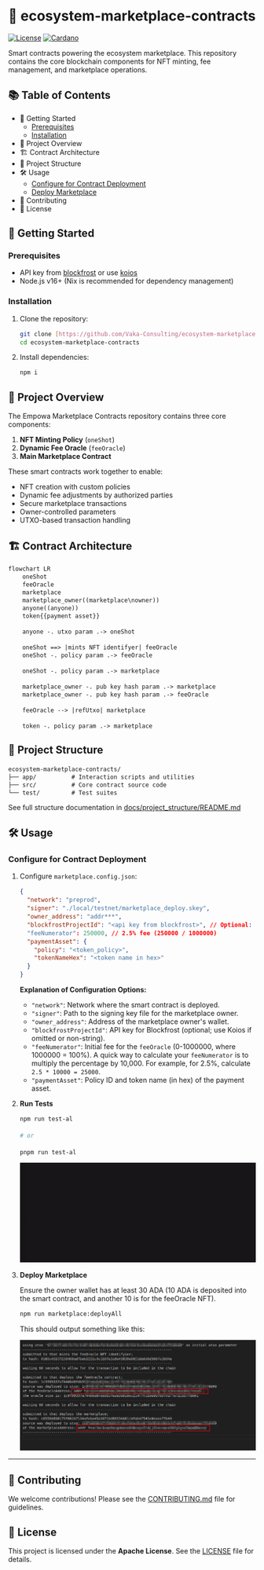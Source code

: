 # 🏪 ecosystem-marketplace-contracts

[![License](https://img.shields.io/badge/License-Apache_2.0-blue.svg)](https://opensource.org/licenses/Apache-2.0)
[![Cardano](https://img.shields.io/badge/Built%20for-Cardano-003399.svg)](https://www.cardano.org/)

Smart contracts powering the ecosystem marketplace. This repository contains the core blockchain components for NFT minting, fee management, and marketplace operations.

## 📚 Table of Contents

- 🚀 Getting Started
  - [Prerequisites](#prerequisites)
  - [Installation](#installation)
- 🔭 Project Overview
- 🏗 Contract Architecture
- 📂 Project Structure
- 🛠 Usage
  - [Configure for Contract Deployment](#configure-for-contract-deployment)
  - [Deploy Marketplace](#deploy-marketplace)
- 🤝 Contributing
- 📜 License

## 🚀 Getting Started

### Prerequisites

- API key from [blockfrost](https://blockfrost.dev/overview/getting-started) or use [koios](https://developers.cardano.org/docs/get-started/koios/)
- Node.js v16+ (Nix is recommended for dependency management)

### Installation

1. Clone the repository:

   ```bash
   git clone [https://github.com/Vaka-Consulting/ecosystem-marketplace-contracts.git](https://github.com/Vaka-Consulting/ecosystem-marketplace-contracts.git)
   cd ecosystem-marketplace-contracts
   ````

2.  Install dependencies:

    ```bash
    npm i
    ```

## 🔭 Project Overview

The Empowa Marketplace Contracts repository contains three core components:

1.  **NFT Minting Policy** (`oneShot`)
2.  **Dynamic Fee Oracle** (`feeOracle`)
3.  **Main Marketplace Contract**

These smart contracts work together to enable:

  - NFT creation with custom policies
  - Dynamic fee adjustments by authorized parties
  - Secure marketplace transactions
  - Owner-controlled parameters
  - UTXO-based transaction handling

## 🏗 Contract Architecture

```mermaid
flowchart LR
    oneShot
    feeOracle
    marketplace
    marketplace_owner((marketplace\nowner))
    anyone((anyone))
    token{{payment asset}}

    anyone -. utxo param .-> oneShot

    oneShot ==> |mints NFT identifyer| feeOracle
    oneShot -. policy param .-> feeOracle

    oneShot -. policy param .-> marketplace
    
    marketplace_owner -. pub key hash param .-> marketplace
    marketplace_owner -. pub key hash param .-> feeOracle

    feeOracle --> |refUtxo| marketplace
    
    token -. policy param .-> marketplace
```

## 📂 Project Structure

```
ecosystem-marketplace-contracts/
├── app/          # Interaction scripts and utilities
├── src/          # Core contract source code
└── test/         # Test suites
```

See full structure documentation in [docs/project_structure/README.md](./docs/project_structure/README.md)


## 🛠 Usage

### Configure for Contract Deployment

1.  Configure `marketplace.config.json`:

    ```json
    {
      "network": "preprod",
      "signer": "./local/testnet/marketplace_deploy.skey",
      "owner_address": "addr***",
      "blockfrostProjectId": "<api key from blockfrost>", // Optional: Leave as non-string for Koios
      "feeNumerator": 250000, // 2.5% fee (250000 / 1000000)
      "paymentAsset": {
        "policy": "<token_policy>",
        "tokenNameHex": "<token name in hex>"
      }
    }
    ```

    **Explanation of Configuration Options:**

      - `"network"`: Network where the smart contract is deployed.
      - `"signer"`: Path to the signing key file for the marketplace owner.
      - `"owner_address"`: Address of the marketplace owner's wallet.
      - `"blockfrostProjectId"`: API key for Blockfrost (optional; use Koios if omitted or non-string).
      - `"feeNumerator"`: Initial fee for the `feeOracle` (0-1000000, where 1000000 = 100%).  A quick way to calculate your `feeNumerator` is to multiply the percentage by 10,000.  For example, for 2.5%, calculate `2.5 * 10000 = 25000`.
      - `"paymentAsset"`: Policy ID and token name (in hex) of the payment asset.

2. **Run Tests**

    ```bash
    npm run test-al

    # or

    pnpm run test-al
    ```
    ![empowa-marketplace-unit-tests.gif](test/assets/images/empowa-marketplace-unit-tests.gif)

3.  **Deploy Marketplace**

    Ensure the owner wallet has at least 30 ADA (10 ADA is deposited into the smart contract, and another 10 is for the feeOracle NFT).

    ```bash
    npm run marketplace:deployAll
    ```

    This should output something like this:

    ![marketplace](docs/marketplace.png "Marketplace Deploy")

    
-----

## 🤝 Contributing

We welcome contributions\! Please see the [CONTRIBUTING.md](./CONTRIBUTING.md) file for guidelines.

## 📜 License

This project is licensed under the **Apache License**. See the [LICENSE](LICENSE) file for details.

